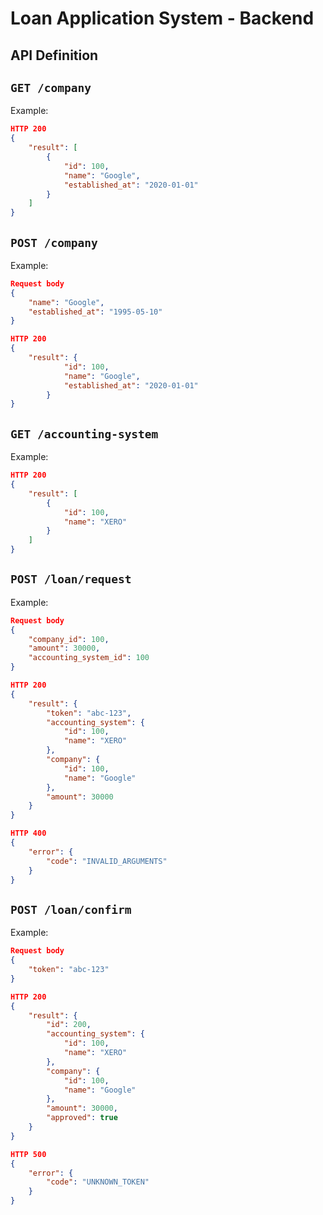 # Loan Application System - Backend

## API Definition

## `GET /company`
Example:
```json
HTTP 200
{
    "result": [
        {
            "id": 100,
            "name": "Google",
            "established_at": "2020-01-01"
        }
    ]
}
```
## `POST /company`
Example:
```json
Request body
{
    "name": "Google",
    "established_at": "1995-05-10"    
}

HTTP 200
{
    "result": {
            "id": 100,
            "name": "Google",
            "established_at": "2020-01-01"
        }
}
```

## `GET /accounting-system`
Example:
```json
HTTP 200
{
    "result": [
        {
            "id": 100,
            "name": "XERO"
        }
    ]
}
```

## `POST /loan/request`
Example:
```json
Request body
{
    "company_id": 100,
    "amount": 30000,
    "accounting_system_id": 100
}

HTTP 200
{
    "result": {
        "token": "abc-123",
        "accounting_system": {
            "id": 100,
            "name": "XERO"
        },
        "company": {
            "id": 100,
            "name": "Google"
        },
        "amount": 30000
    }
}

HTTP 400
{
    "error": {
        "code": "INVALID_ARGUMENTS"
    }
}
```

## `POST /loan/confirm`
Example:
```json
Request body
{
    "token": "abc-123"
}

HTTP 200
{
    "result": {
        "id": 200,
        "accounting_system": {
            "id": 100,
            "name": "XERO"
        },
        "company": {
            "id": 100,
            "name": "Google"
        },
        "amount": 30000,
        "approved": true
    }
}

HTTP 500
{
    "error": {
        "code": "UNKNOWN_TOKEN"
    }
}
```
